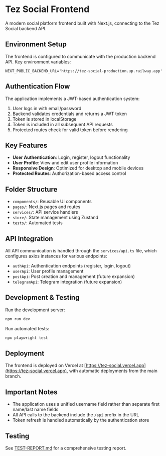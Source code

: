 # Tez Social Frontend

A modern social platform frontend built with Next.js, connecting to the Tez Social backend API.

## Environment Setup

The frontend is configured to communicate with the production backend API. Key environment variables:

```
NEXT_PUBLIC_BACKEND_URL='https://tez-social-production.up.railway.app'
```

## Authentication Flow

The application implements a JWT-based authentication system:

1. User logs in with email/password
2. Backend validates credentials and returns a JWT token
3. Token is stored in localStorage
4. Token is included in all subsequent API requests
5. Protected routes check for valid token before rendering

## Key Features

- **User Authentication**: Login, register, logout functionality
- **User Profile**: View and edit user profile information
- **Responsive Design**: Optimized for desktop and mobile devices
- **Protected Routes**: Authorization-based access control

## Folder Structure

- `components/`: Reusable UI components
- `pages/`: Next.js pages and routes
- `services/`: API service handlers
- `store/`: State management using Zustand
- `tests/`: Automated tests

## API Integration

All API communication is handled through the `services/api.ts` file, which configures axios instances for various endpoints:
- `authApi`: Authentication endpoints (register, login, logout)
- `userApi`: User profile management
- `postApi`: Post creation and management (future expansion)
- `telegramApi`: Telegram integration (future expansion)

## Development & Testing

Run the development server:

```bash
npm run dev
```

Run automated tests:

```bash
npx playwright test
```

## Deployment

The frontend is deployed on Vercel at [https://tez-social.vercel.app](https://tez-social.vercel.app), with automatic deployments from the main branch.

## Important Notes

- The application uses a unified username field rather than separate first name/last name fields
- All API calls to the backend include the `/api` prefix in the URL
- Token refresh is handled automatically by the authentication store

## Testing

See [TEST-REPORT.md](./TEST-REPORT.md) for a comprehensive testing report.
